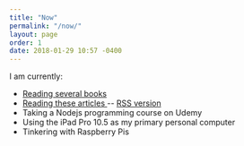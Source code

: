 ```yaml
---
title: "Now"
permalink: "/now/"
layout: page
order: 1
date: 2018-01-29 10:57 -0400
---
```

I am currently:

- [Reading several books](https://www.goodreads.com/user/show/5382435-frank-mcpherson)
- [Reading these articles ](http://radio3.io/users/frankm/) -- [RSS version](http://radio3.io/users/frankm/rss.xml)
- Taking a Nodejs programming course on Udemy
- Using the iPad Pro 10.5 as my primary personal computer
- Tinkering with Raspberry Pis
